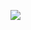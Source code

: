 [![](https://mermaid.ink/img/pako:eNrFVlFP2zAQ_iuWH1AQTdWmFEpUKjFgTNN42SQmTX0xyTW15tiZ7XQw1v32OXbaJE3KBnuYpcrp-bvP992d4zzhSMSAQxwxotQVJYkk6ZwjM6wFXSwWNFqSBNCTMxdjOiX3SksS6dmssh6tqNQ5YejX1sk77FheCRojYiEgbyRlDDw3HaDEznu9YkiJlCBvTdA7Pj1kIqI8QVykbw01BXnNtYQN2XrOO3VdCq4Ea8g7emGE_xhZMXxLoki-goTIeLPrFeGqdNlHKiEDqQWVxkS5RlSDJJoKXukupk7tN5JkS_otb6j3I5MRbbk0Kba6BMZyBjWEWoThR-AmzM-Ux-I7WgAHo6iWlPYe3uF_y3BHDkpRDeH3QjAESt_RFeG6rqZEexaxcsvoHC0IU41A7bq418CpvNZEe4fIZrOtZUE3ELereWoTZUUphTw_98oADhDJja4G605jXzNIgWuXoJcc2oaj131q2qx-0SeMyARyuWNdmlib1hVERs60nEpNsxmK3JOqhVWGsWF3vV0wtvrCJFJTwqgCecGA2KPgPYe6giyn22PV6pyWawra5Pzivcil16qRaZdSx51hj13EDy7cx3b1C3Mk0swc0jtBFeXKNZv6C7-yrz64ZHvPgt653Hf1X3cNDjaepUV1uO425eYQ_rEnHfANUS9qyMpr_zXyyrLWKfaVdwt6VcK2Gagu0OlP32_dO8-Dti9PB6vl0eLcf7fWPPeN5boz8v0ZarzRq737_VmDsnVH7gVUF0kdgns4BZkSGpsPDFv4OdZLE-Ych-YxJvLrHM_52uBMC4lPjzzCoZY59LAUebLEoX3B9nCexURD-XWytWaEfxGi-g8xNRW6Lb9nislicPiEH3DoB0HQHw2GwXgwPgtOJ5PBuIcfcTgcnfWD02A0OT4Zmt_keN3DPyztsD8aDQdmTM5Ojsejyfh0_RuuTPT5?type=png)](https://mermaid.live/edit#pako:eNrFVlFP2zAQ_iuWH1AQTdWmFEpUKjFgTNN42SQmTX0xyTW15tiZ7XQw1v32OXbaJE3KBnuYpcrp-bvP992d4zzhSMSAQxwxotQVJYkk6ZwjM6wFXSwWNFqSBNCTMxdjOiX3SksS6dmssh6tqNQ5YejX1sk77FheCRojYiEgbyRlDDw3HaDEznu9YkiJlCBvTdA7Pj1kIqI8QVykbw01BXnNtYQN2XrOO3VdCq4Ea8g7emGE_xhZMXxLoki-goTIeLPrFeGqdNlHKiEDqQWVxkS5RlSDJJoKXukupk7tN5JkS_otb6j3I5MRbbk0Kba6BMZyBjWEWoThR-AmzM-Ux-I7WgAHo6iWlPYe3uF_y3BHDkpRDeH3QjAESt_RFeG6rqZEexaxcsvoHC0IU41A7bq418CpvNZEe4fIZrOtZUE3ELereWoTZUUphTw_98oADhDJja4G605jXzNIgWuXoJcc2oaj131q2qx-0SeMyARyuWNdmlib1hVERs60nEpNsxmK3JOqhVWGsWF3vV0wtvrCJFJTwqgCecGA2KPgPYe6giyn22PV6pyWawra5Pzivcil16qRaZdSx51hj13EDy7cx3b1C3Mk0swc0jtBFeXKNZv6C7-yrz64ZHvPgt653Hf1X3cNDjaepUV1uO425eYQ_rEnHfANUS9qyMpr_zXyyrLWKfaVdwt6VcK2Gagu0OlP32_dO8-Dti9PB6vl0eLcf7fWPPeN5boz8v0ZarzRq737_VmDsnVH7gVUF0kdgns4BZkSGpsPDFv4OdZLE-Ych-YxJvLrHM_52uBMC4lPjzzCoZY59LAUebLEoX3B9nCexURD-XWytWaEfxGi-g8xNRW6Lb9nislicPiEH3DoB0HQHw2GwXgwPgtOJ5PBuIcfcTgcnfWD02A0OT4Zmt_keN3DPyztsD8aDQdmTM5Ojsejyfh0_RuuTPT5)
